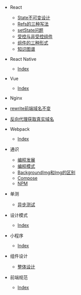 <!-- docs/_sidebar.md -->

- React
  - [State不可变设计](/React/State不可变设计.md)
  - [Refs的三种写法](/React/Refs的三种写法.md)
  - [setState问题](/React/setState问题.md)
  - [受控与非受控组件](/React/受控与非受控组件.md)
  - [组件的三种形式](/React/组件的几种形式.md)
  - [知识图谱](/React/知识图谱.md)
  
- React Native
  - [Index](/ReactNative/index.md)

- Vue
  - [Index](/vue/index.md)

- Nginx
 - [rewrite前端域名不变](/Nginx/Rewrite前端域名不变.md)
 - [反向代理获取真实域名](/Nginx/反向代理获取真实域名.md)

- Webpack
  - [Index](/Webpack/index.md)

- 通识
  - [编程发展](/通识/编程发展.md)
  - [编程模式](/通识/编程模式.md)
  - [BackgroundImg和Img的区别](/通识/BackgroundImg和Img的区别.md)
  - [Compose](/通识/Compose.md)
  - [NPM](/通识/NPM.md)

- 单测
  - [异步测试](/单测/异步测试.md)

- 设计模式
  - [Index](/设计模式/index.md)

- 小程序
  - [Index](/小程序/index.md)

- 组件设计
  - [整体设计](/组件设计/整体设计.md)

- 前端规范
  - [Index](/前端规范/index.md)